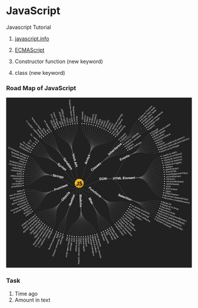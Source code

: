 # JavaScript

Javascript Tutorial
1. [javascript.info](https://javascript.info/)
2. [ECMAScript](https://en.wikipedia.org/wiki/ECMAScript)

1. Constructor function (new keyword)
2. class (new keyword)

### Road Map of JavaScript
![alt text](https://github.com/webhazrat/javascript/blob/main/javascript-roadmap.jpg?raw=true)

### Task
1. Time ago
2. Amount in text
